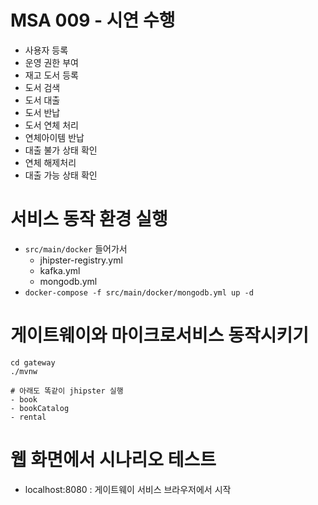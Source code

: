 # MSA 009 - 시연 수행

- 사용자 등록
- 운영 권한 부여
- 재고 도서 등록
- 도서 검색
- 도서 대출
- 도서 반납
- 도서 연체 처리
- 연체아이템 반납
- 대출 불가 상태 확인
- 연체 해제처리
- 대출 가능 상태 확인

# 서비스 동작 환경 실행

- `src/main/docker` 들어가서
  - jhipster-registry.yml
  - kafka.yml
  - mongodb.yml
- `docker-compose -f src/main/docker/mongodb.yml up -d`

# 게이트웨이와 마이크로서비스 동작시키기

```shell
cd gateway
./mvnw

# 아래도 똑같이 jhipster 실행
- book
- bookCatalog
- rental
```



# 웹 화면에서 시나리오 테스트

- localhost:8080 : 게이트웨이 서비스 브라우저에서 시작





